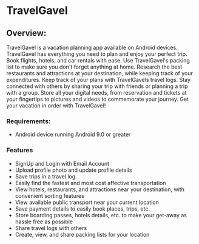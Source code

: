 # TravelGavel

## Overview:
TravelGavel is a vacation planning app available on Android devices. TravelGavel has everything you need to plan and enjoy your perfect trip. Book flights, hotels, and car rentals with ease. Use TravelGavel's packing list to make sure you don't forget anything at home. Research the best restaurants and attractions at your destination, while keeping track of your expenditures. Keep track of your plans with TravelGavels travel logs. Stay connected with others by sharing your trip with friends or planning a trip with a group. Store all your digital needs, from reservation and tickets at your fingertips to pictures and videos to commemorate your journey. Get your vacation in order with TravelGavel!

### Requirements:
- Android device running Android 9.0 or greater

### Features
- SignUp and Login with Email Account
- Upload profile photo and update profile details
- Save trips in a travel log
- Easily find the fastest and most cost affective transportation
- View hotels, restaurants, and attractions near your destination, with convenient sorting features
- View available public transport near your current location
- Save payment details to easily book places, trips, etc.
- Store boarding passes, hotels details, etc. to make your get-away as hassle free as possible
- Share travel logs with others
- Create, view, and share packing lists for your location
